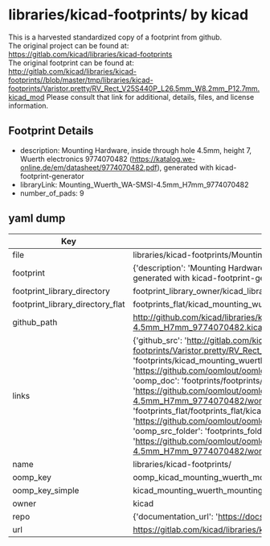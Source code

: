 # libraries/kicad-footprints/ by kicad  
This is a harvested standardized copy of a footprint from github.  
The original project can be found at:  
https://gitlab.com/kicad/libraries/kicad-footprints  
The original footprint can be found at:
http://gitlab.com/kicad/libraries/kicad-footprints//blob/master/tmp/libraries/kicad-footprints/Varistor.pretty/RV_Rect_V25S440P_L26.5mm_W8.2mm_P12.7mm.kicad_mod
Please consult that link for additional, details, files, and license information.  
## Footprint Details
* description: Mounting Hardware, inside through hole 4.5mm, height 7, Wuerth electronics 9774070482 (https://katalog.we-online.de/em/datasheet/9774070482.pdf), generated with kicad-footprint-generator  
* libraryLink: Mounting_Wuerth_WA-SMSI-4.5mm_H7mm_9774070482  
* number_of_pads: 9  
## yaml dump  
| Key | Value |  
| --- | --- |  
| file | libraries/kicad-footprints/Mounting_Wuerth.pretty/Mounting_Wuerth_WA-SMSI-4.5mm_H7mm_9774070482.kicad_mod |  
| footprint | {'description': 'Mounting Hardware, inside through hole 4.5mm, height 7, Wuerth electronics 9774070482 (https://katalog.we-online.de/em/datasheet/9774070482.pdf), generated with kicad-footprint-generator', 'libraryLink': 'Mounting_Wuerth_WA-SMSI-4.5mm_H7mm_9774070482', 'number_of_pads': 9} |  
| footprint_library_directory | footprint_library_owner/kicad_libraries/kicad-footprints/ |  
| footprint_library_directory_flat | footprints_flat/kicad_mounting_wuerth_mounting_wuerth_wa_smsi_4_5mm_h7mm_9774070482/working |  
| github_path | http://github.com/kicad/libraries/kicad-footprints//blob/master/tmp/libraries/kicad-footprints/Mounting_Wuerth.pretty/Mounting_Wuerth_WA-SMSI-4.5mm_H7mm_9774070482.kicad_mod |  
| links | {'github_src': 'http://gitlab.com/kicad/libraries/kicad-footprints//blob/master/tmp/libraries/kicad-footprints/Varistor.pretty/RV_Rect_V25S440P_L26.5mm_W8.2mm_P12.7mm.kicad_mod', 'github_src_repo': 'https://gitlab.com/kicad/libraries/kicad-footprints', 'oomp_bot': 'footprints/kicad_mounting_wuerth_mounting_wuerth_wa_smsi_4_5mm_h7mm_9774070482/working', 'oomp_bot_github': 'https://github.com/oomlout/oomlout_oomp_footprint_bot/tree/main/footprints/kicad_mounting_wuerth_mounting_wuerth_wa_smsi_4_5mm_h7mm_9774070482/working', 'oomp_doc': 'footprints/footprints/kicad/Mounting_Wuerth/Mounting_Wuerth_WA-SMSI-4.5mm_H7mm_9774070482/working/', 'oomp_doc_github': 'https://github.com/oomlout/oomlout_oomp_footprint_doc/tree/main/footprints/footprints/kicad/Mounting_Wuerth/Mounting_Wuerth_WA-SMSI-4.5mm_H7mm_9774070482/working', 'oomp_src_flat': 'footprints_flat/footprints_flat/kicad_mounting_wuerth_mounting_wuerth_wa_smsi_4_5mm_h7mm_9774070482/working', 'oomp_src_flat_github': 'https://github.com/oomlout/oomlout_oomp_footprint_src/tree/main/footprints_flat/kicad_mounting_wuerth_mounting_wuerth_wa_smsi_4_5mm_h7mm_9774070482/working', 'oomp_src_folder': 'footprints_folder/footprints_folder/kicad/Mounting_Wuerth/Mounting_Wuerth_WA-SMSI-4.5mm_H7mm_9774070482/working', 'oomp_src_folder_github': 'https://github.com/oomlout/oomlout_oomp_footprint_src/tree/main/footprints_folder/kicad/Mounting_Wuerth/Mounting_Wuerth_WA-SMSI-4.5mm_H7mm_9774070482/working'} |  
| name | libraries/kicad-footprints/ |  
| oomp_key | oomp_kicad_mounting_wuerth_mounting_wuerth_wa_smsi_4_5mm_h7mm_9774070482 |  
| oomp_key_simple | kicad_mounting_wuerth_mounting_wuerth_wa_smsi_4_5mm_h7mm_9774070482 |  
| owner | kicad |  
| repo | {'documentation_url': 'https://docs.github.com/rest/repos/repos#get-a-repository', 'message': 'Not Found'} |  
| url | https://gitlab.com/kicad/libraries/kicad-footprints |  

